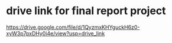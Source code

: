 # drive link for final report project

https://drive.google.com/file/d/1QyzmxKHYguckH6z0-xyW3p7pxDHy0i4e/view?usp=drive_link

